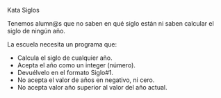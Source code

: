 Kata Siglos

Tenemos alumn@s que no saben en qué siglo están ni saben calcular el siglo de ningún año.

La escuela necesita un programa que:

- Calcula el siglo de cualquier año.
- Acepta el año como un integer (número).
- Devuélvelo en el formato Siglo#1.
- No acepta el valor de años en negativo, ni cero.
- No acepta valor año superior al valor del año actual.